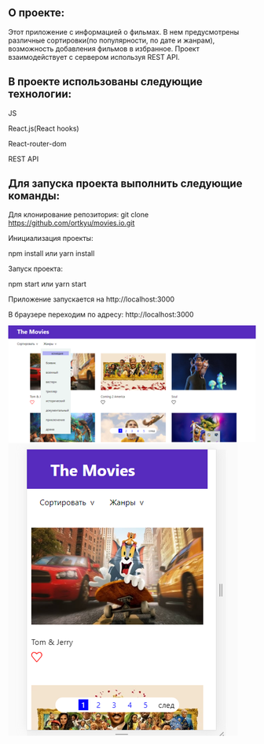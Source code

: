 ## О проекте:  

Этот приложение с информацией о фильмах. В нем предусмотрены различные сортировки(по популярности, по дате и жанрам), возможность добавления фильмов в избранное.
Проект взаимодействует с сервером используя REST API.  

## В проекте использованы следующие технологии:  

JS  

React.js(React hooks)  

React-router-dom  

REST API



## Для запуска проекта выполнить следующие команды:  

Для клонирование репозитория: git clone https://github.com/ortkyu/movies.io.git  

Инициализация проекты:  

npm install 
или 
yarn install  


Запуск проекта:  

npm start 
или 
yarn start  

Приложение запускается на http://localhost:3000  

В браузере переходим по адресу:  http://localhost:3000  

![alt text](public/movie112.png )
![alt text](public/mov33.png )


